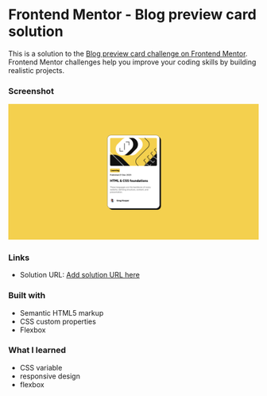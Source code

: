 # Frontend Mentor - Blog preview card solution

This is a solution to the [Blog preview card challenge on Frontend Mentor](https://www.frontendmentor.io/challenges/blog-preview-card-ckPaj01IcS). Frontend Mentor challenges help you improve your coding skills by building realistic projects.

### Screenshot

![](screenshot.png)

### Links

- Solution URL: [Add solution URL here](https://your-solution-url.com)

### Built with

- Semantic HTML5 markup
- CSS custom properties
- Flexbox

### What I learned

- CSS variable
- responsive design
- flexbox
